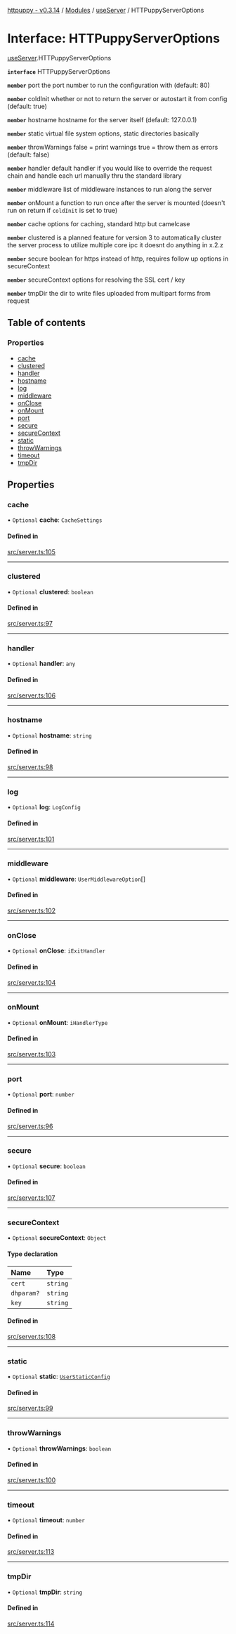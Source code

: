 [httpuppy - v0.3.14](../README.md) / [Modules](../modules.md) / [useServer](../modules/useServer.md) / HTTPuppyServerOptions

# Interface: HTTPuppyServerOptions

[useServer](../modules/useServer.md).HTTPuppyServerOptions

**`interface`** HTTPuppyServerOptions

**`member`** port the port number to run the configuration with (default: 80)

**`member`** coldInit whether or not to return the server or autostart it from config (default: true)

**`member`** hostname hostname for the server itself (default: 127.0.0.1)

**`member`** static virtual file system options, static directories basically

**`member`** throwWarnings false = print warnings true = throw them as errors (default: false)

**`member`** handler default handler if you would like to override the request chain and handle each url manually thru the standard library

**`member`** middleware list of middleware instances to run along the server

**`member`** onMount a function to run once after the server is mounted (doesn't run on return if `coldInit` is set to true)

**`member`** cache options for caching, standard http but camelcase

**`member`** clustered is a planned feature for version 3 to automatically cluster the server process to utilize multiple core ipc it doesnt do anything in x.2.z

**`member`** secure boolean for https instead of http, requires follow up options in secureContext

**`member`** secureContext options for resolving the SSL cert / key

**`member`** tmpDir the dir to write files uploaded from multipart forms from request

## Table of contents

### Properties

- [cache](useServer.HTTPuppyServerOptions.md#cache)
- [clustered](useServer.HTTPuppyServerOptions.md#clustered)
- [handler](useServer.HTTPuppyServerOptions.md#handler)
- [hostname](useServer.HTTPuppyServerOptions.md#hostname)
- [log](useServer.HTTPuppyServerOptions.md#log)
- [middleware](useServer.HTTPuppyServerOptions.md#middleware)
- [onClose](useServer.HTTPuppyServerOptions.md#onclose)
- [onMount](useServer.HTTPuppyServerOptions.md#onmount)
- [port](useServer.HTTPuppyServerOptions.md#port)
- [secure](useServer.HTTPuppyServerOptions.md#secure)
- [secureContext](useServer.HTTPuppyServerOptions.md#securecontext)
- [static](useServer.HTTPuppyServerOptions.md#static)
- [throwWarnings](useServer.HTTPuppyServerOptions.md#throwwarnings)
- [timeout](useServer.HTTPuppyServerOptions.md#timeout)
- [tmpDir](useServer.HTTPuppyServerOptions.md#tmpdir)

## Properties

### cache

• `Optional` **cache**: `CacheSettings`

#### Defined in

[src/server.ts:105](https://github.com/abschill/httpuppy/blob/1c77fbb/src/server.ts#L105)

___

### clustered

• `Optional` **clustered**: `boolean`

#### Defined in

[src/server.ts:97](https://github.com/abschill/httpuppy/blob/1c77fbb/src/server.ts#L97)

___

### handler

• `Optional` **handler**: `any`

#### Defined in

[src/server.ts:106](https://github.com/abschill/httpuppy/blob/1c77fbb/src/server.ts#L106)

___

### hostname

• `Optional` **hostname**: `string`

#### Defined in

[src/server.ts:98](https://github.com/abschill/httpuppy/blob/1c77fbb/src/server.ts#L98)

___

### log

• `Optional` **log**: `LogConfig`

#### Defined in

[src/server.ts:101](https://github.com/abschill/httpuppy/blob/1c77fbb/src/server.ts#L101)

___

### middleware

• `Optional` **middleware**: `UserMiddlewareOption`[]

#### Defined in

[src/server.ts:102](https://github.com/abschill/httpuppy/blob/1c77fbb/src/server.ts#L102)

___

### onClose

• `Optional` **onClose**: `iExitHandler`

#### Defined in

[src/server.ts:104](https://github.com/abschill/httpuppy/blob/1c77fbb/src/server.ts#L104)

___

### onMount

• `Optional` **onMount**: `iHandlerType`

#### Defined in

[src/server.ts:103](https://github.com/abschill/httpuppy/blob/1c77fbb/src/server.ts#L103)

___

### port

• `Optional` **port**: `number`

#### Defined in

[src/server.ts:96](https://github.com/abschill/httpuppy/blob/1c77fbb/src/server.ts#L96)

___

### secure

• `Optional` **secure**: `boolean`

#### Defined in

[src/server.ts:107](https://github.com/abschill/httpuppy/blob/1c77fbb/src/server.ts#L107)

___

### secureContext

• `Optional` **secureContext**: `Object`

#### Type declaration

| Name | Type |
| :------ | :------ |
| `cert` | `string` |
| `dhparam?` | `string` |
| `key` | `string` |

#### Defined in

[src/server.ts:108](https://github.com/abschill/httpuppy/blob/1c77fbb/src/server.ts#L108)

___

### static

• `Optional` **static**: [`UserStaticConfig`](../modules/useServer.md#userstaticconfig)

#### Defined in

[src/server.ts:99](https://github.com/abschill/httpuppy/blob/1c77fbb/src/server.ts#L99)

___

### throwWarnings

• `Optional` **throwWarnings**: `boolean`

#### Defined in

[src/server.ts:100](https://github.com/abschill/httpuppy/blob/1c77fbb/src/server.ts#L100)

___

### timeout

• `Optional` **timeout**: `number`

#### Defined in

[src/server.ts:113](https://github.com/abschill/httpuppy/blob/1c77fbb/src/server.ts#L113)

___

### tmpDir

• `Optional` **tmpDir**: `string`

#### Defined in

[src/server.ts:114](https://github.com/abschill/httpuppy/blob/1c77fbb/src/server.ts#L114)
